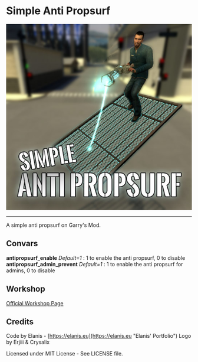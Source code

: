 # Simple Anti Propsurf
![alt text](https://raw.githubusercontent.com/Team-Pixel/GmodAntiSurf/master/icon.jpg "Logo")

---
A simple anti propsurf on Garry's Mod.

## Convars

__antipropsurf_enable__ *Default=1* : 1 to enable the anti propsurf, 0 to disable  
__antipropsurf_admin_prevent__ *Default=1* : 1 to enable the anti propsurf for admins, 0 to disable

## Workshop
[Official Workshop Page](http://steamcommunity.com/sharedfiles/filedetails/?id=1230723021 "Official Workshop Page")

## Credits
Code by Elanis - [https://elanis.eu](https://elanis.eu "Elanis' Portfolio")
Logo by Erjiii & Crysalix 

Licensed under MIT License - See LICENSE file.
